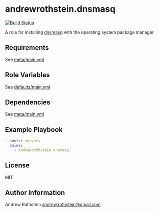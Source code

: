 andrewrothstein.dnsmasq
===========================
[![Build Status](https://travis-ci.org/andrewrothstein/ansible-dnsmasq.svg?branch=master)](https://travis-ci.org/andrewrothstein/ansible-dnsmasq)

A role for installing [dnsmasq](http://www.thekelleys.org.uk/dnsmasq/doc.html) with the operating system package manager

Requirements
------------

See [meta/main.yml](meta/main.yml)

Role Variables
--------------

See [defaults/main.yml](defaults/main.yml)

Dependencies
------------

See [meta/main.yml](meta/main.yml)

Example Playbook
----------------

```yml
- hosts: servers
  roles:
    - andrewrothstein.dnsmasq
```

License
-------

MIT

Author Information
------------------

Andrew Rothstein <andrew.rothstein@gmail.com>
